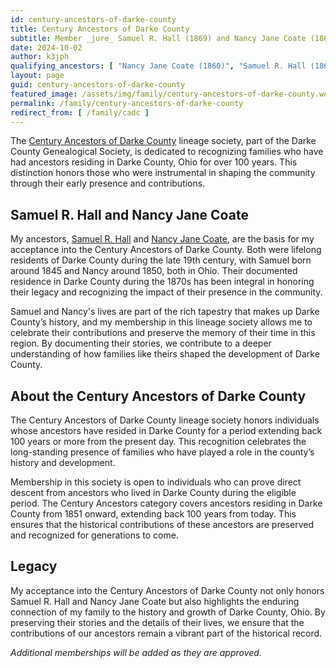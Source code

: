 ```yaml
---
id: century-ancestors-of-darke-county
title: Century Ancestors of Darke County
subtitle: Member _jure_ Samuel R. Hall (1869) and Nancy Jane Coate (1860)
date: 2024-10-02
author: k3jph
qualifying_ancestors: [ "Nancy Jane Coate (1860)", "Samuel R. Hall (1869)" ]
layout: page
guid: century-ancestors-of-darke-county
featured_image: /assets/img/family/century-ancestors-of-darke-county.webp
permalink: /family/century-ancestors-of-darke-county
redirect_from: [ /family/cadc ]
---
```


The [Century Ancestors of Darke County](https://www.dcogen.org/) lineage
society, part of the Darke County Genealogical Society, is dedicated to
recognizing families who have had ancestors residing in Darke County, Ohio for
over 100 years. This distinction honors those who were instrumental in shaping
the community through their early presence and contributions.

## Samuel R. Hall and Nancy Jane Coate

My ancestors, [Samuel R. Hall](https://www.wikitree.com/wiki/Hall-76729) and
[Nancy Jane Coate](https://www.wikitree.com/wiki/Coate-440), are the basis for
my acceptance into the Century Ancestors of Darke County. Both were lifelong
residents of Darke County during the late 19th century, with Samuel born around
1845 and Nancy around 1850, both in Ohio. Their documented residence in Darke
County during the 1870s has been integral in honoring their legacy and
recognizing the impact of their presence in the community.

Samuel and Nancy's lives are part of the rich tapestry that makes up Darke
County’s history, and my membership in this lineage society allows me to
celebrate their contributions and preserve the memory of their time in this
region. By documenting their stories, we contribute to a deeper understanding of
how families like theirs shaped the development of Darke County.

## About the Century Ancestors of Darke County

The Century Ancestors of Darke County lineage society honors individuals whose
ancestors have resided in Darke County for a period extending back 100 years or
more from the present day. This recognition celebrates the long-standing
presence of families who have played a role in the county’s history and
development. 

Membership in this society is open to individuals who can prove direct descent
from ancestors who lived in Darke County during the eligible period. The Century
Ancestors category covers ancestors residing in Darke County from 1851 onward,
extending back 100 years from today. This ensures that the historical
contributions of these ancestors are preserved and recognized for generations to
come.

## Legacy

My acceptance into the Century Ancestors of Darke County not only honors Samuel
R. Hall and Nancy Jane Coate but also highlights the enduring connection of my
family to the history and growth of Darke County, Ohio. By preserving their
stories and the details of their lives, we ensure that the contributions of our
ancestors remain a vibrant part of the historical record.

*Additional memberships will be added as they are approved.*
